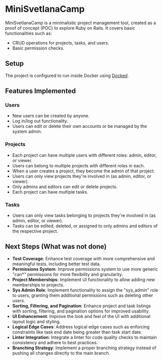# MiniSvetlanaCamp
MiniSvetlanaCamp is a minimalistic project management tool, created as a proof of concept (POC) to explore Ruby on Rails. It covers basic functionalities such as:
- CRUD operations for projects, tasks, and users.
- Basic permission checks.

## Setup
The project is configured to run inside Docker using [Docked](https://github.com/rails/docked).

## Features Implemented
### Users
- New users can be created by anyone.
- Log in/log out functionality.
- Users can edit or delete their own accounts or be managed by the system admin.

### Projects
- Each project can have multiple users with different roles: admin, editor, or viewer.
- Users can belong to multiple projects with different roles in each.
- When a user creates a project, they become the admin of that project.
- Users can only view projects they're involved in (as admin, editor, or viewer).
- Only admins and editors can edit or delete projects.
- Each project can have multiple tasks.

### Tasks
- Users can only view tasks belonging to projects they're involved in (as admin, editor, or viewer).
- Tasks can be edited, deleted, or assigned to only admins and editors of the respective project.

## Next Steps (What was not done)
- **Test Coverage**: Enhance test coverage with more comprehensive and meaningful tests, including better test data.
- **Permissions System**: Improve permissions system to use more generic "can*" permissions for more flexibility and granularity.
- **Project Memberships**: Implement UI functionality to allow adding new memberships to projects.
- **Sys Admin Role**: Implement functionality to assign the "sys_admin" role to users, granting them additional permissions such as deleting other users.
- **Sorting, Filtering, and Pagination**: Enhance project and task listings with sorting, filtering, and pagination options for improved usability.
- **UI Enhancement**: Improve the look and feel of the UI with additional layout logic and styling.
- **Logical Edge Cases**: Address logical edge cases such as enforcing constraints like task end date being greater than task start date.
- **Linter Integration**: Integrate a linter for code quality checks to maintain consistency and adhere to best practices.
- **Branching Strategy**: Implement a proper branching strategy instead of pushing all changes directly to the main branch.
